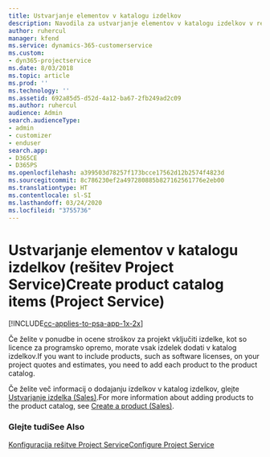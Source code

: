 ```yaml
---
title: Ustvarjanje elementov v katalogu izdelkov
description: Navodila za ustvarjanje elementov v katalogu izdelkov v rešitvi Project Service
author: ruhercul
manager: kfend
ms.service: dynamics-365-customerservice
ms.custom:
- dyn365-projectservice
ms.date: 8/03/2018
ms.topic: article
ms.prod: ''
ms.technology: ''
ms.assetid: 692a85d5-d52d-4a12-ba67-2fb249ad2c09
ms.author: ruhercul
audience: Admin
search.audienceType:
- admin
- customizer
- enduser
search.app:
- D365CE
- D365PS
ms.openlocfilehash: a399503d78257f173bcce17562d12b2574f4823d
ms.sourcegitcommit: 8c786230ef2a497280885b827162561776e2eb00
ms.translationtype: HT
ms.contentlocale: sl-SI
ms.lasthandoff: 03/24/2020
ms.locfileid: "3755736"
---
```

# <a name="create-product-catalog-items-project-service"></a><span data-ttu-id="858be-103">Ustvarjanje elementov v katalogu izdelkov (rešitev Project Service)</span><span class="sxs-lookup"><span data-stu-id="858be-103">Create product catalog items (Project Service)</span></span>

[!INCLUDE[cc-applies-to-psa-app-1x-2x](../includes/cc-applies-to-psa-app-1x-2x.md)]

<span data-ttu-id="858be-104">Če želite v ponudbe in ocene stroškov za projekt vključiti izdelke, kot so licence za programsko opremo, morate vsak izdelek dodati v katalog izdelkov.</span><span class="sxs-lookup"><span data-stu-id="858be-104">If you want to include products, such as software licenses, on your project quotes and estimates, you need to add each product to the product catalog.</span></span>  
  
 <span data-ttu-id="858be-105">Če želite več informacij o dodajanju izdelkov v katalog izdelkov, glejte [Ustvarjanje izdelka (Sales)](../sales-enterprise/create-product-sales.md).</span><span class="sxs-lookup"><span data-stu-id="858be-105">For more information about adding products to the product catalog, see [Create a product (Sales)](../sales-enterprise/create-product-sales.md).</span></span>  
  
### <a name="see-also"></a><span data-ttu-id="858be-106">Glejte tudi</span><span class="sxs-lookup"><span data-stu-id="858be-106">See Also</span></span>  
 [<span data-ttu-id="858be-107">Konfiguracija rešitve Project Service</span><span class="sxs-lookup"><span data-stu-id="858be-107">Configure Project Service</span></span>](../project-service/configure.md)
